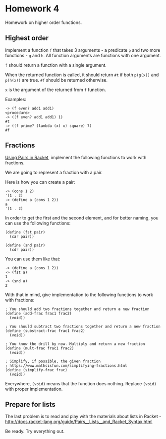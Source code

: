 # Homework 4

Homework on higher order functions.

## Highest order

Implement a function `f` that takes 3 arguments - a predicate `p` and two more functions - `g` and `h`. All function arguments are functions with one argument.

`f` should return a function with a single argument.

When the returned function is called, it should return `#t` if both `p(g(x))` and `p(h(x))` are true. `#f` should be returned otherwise.

`x` is the argument of the returned from `f` function.

Examples:

```racket
-> (f even? add1 add1)
<procedure>
-> ((f even? add1 add1) 1)
#t
-> ((f prime? (lambda (x) x) square) 7)
#f
```

## Fractions

[Using Pairs in Racket](http://docs.racket-lang.org/guide/Pairs__Lists__and_Racket_Syntax.html), implement the following functions to work with fractions.

We are going to represent a fraction with a pair.

Here is how you can create a pair:

```racket
-> (cons 1 2)
'(1 . 2)
-> (define a (cons 1 2))
a
'(1 . 2)
```

In order to get the first and the second element, and for better naming, you can use the following functions:

```racket
(define (fst pair)
  (car pair))

(define (snd pair)
  (cdr pair))
```

You can use them like that:

```racket
-> (define a (cons 1 2))
-> (fst a)
1
-> (snd a)
2
```

With that in mind, give implementation to the following functions to work with fractions:

```racket
; You should add two fractions together and return a new fraction
(define (add-frac frac1 frac2)
  (void))

; You should subtract two fractions together and return a new fraction
(define (substract-frac frac1 frac2)
  (void))

; You know the drill by now. Multiply and return a new fraction
(define (mult-frac frac1 frac2)
  (void))

; Simplify, if possible, the given fraction
; https://www.mathsisfun.com/simplifying-fractions.html
(define (simplify-frac frac)
  (void))
```

Everywhere, `(void)` means that the function does nothing. Replace `(void)` with proper implementation.

## Prepare for lists

The last problem is to read and play with the materials about lists in Racket - <http://docs.racket-lang.org/guide/Pairs__Lists__and_Racket_Syntax.html>

Be ready. Try everything out.
